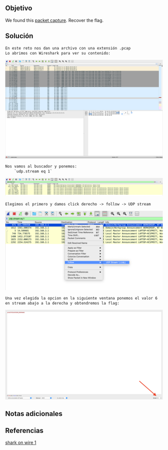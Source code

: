 ## Objetivo
We found this [packet capture](https://jupiter.challenges.picoctf.org/static/483e50268fe7e015c49caf51a69063d0/capture.pcap). Recover the flag.
## Solución

```
En este reto nos dan una archivo con una extensión .pcap
Lo abrimos con Wireshark para ver su contenido:
```

![shark](/imagenes/shark.png)

```
Nos vamos al buscador y ponemos:
	`udp.stream eq 1`
```

![shark 2](/imagenes/shark(2).png)

```
Elegimos el primero y damos click derecho -> follow -> UDP stream
```

![shark 3](/imagenes/shark(3).png)

```
Una vez elegida la opcion en la siguiente ventana ponemos el valor 6 en stream abajo a la derecha y obtendremos la flag:
```

![shark 4](/imagenes/shark(4).png)
## Notas adicionales
## Referencias
[shark on wire 1](https://github.com/kevinjycui/picoCTF-2019-writeup/blob/master/Forensics/shark%20on%20wire%201/README.md)